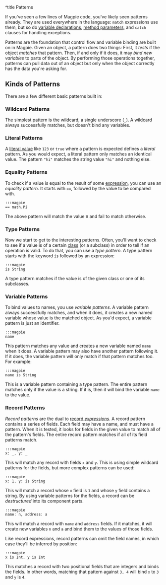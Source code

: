 ^title Patterns

If you've seen a few lines of Magpie code, you've likely seen patterns already. They are used everywhere in the language: `match` expressions use them, but so do [variable declarations](variables.html), [method parameters](multimethods.html), and `catch` clauses for handling exceptions.

Patterns are the foundation that control flow and variable binding are built on in Magpie. Given an object, a pattern does two things: First, it *tests* if the object *matches* that pattern. Then, if and only if it does, it may *bind new variables* to parts of the object. By performing those operations together, patterns can pull data out of an object but only when the object correctly has the data you're asking for.

## Kinds of Patterns

There are a few different basic patterns built in:

### Wildcard Patterns

The simplest pattern is the wildcard, a single underscore (`_`). A wildcard always successfully matches, but doesn't bind any variables.

### Literal Patterns

A [literal value](primitives.html) like `123` or `true` where a pattern is expected defines a *literal* pattern. As you would expect, a literal pattern only matches an identical value. The pattern `"hi"` matches the string value `"hi"` and nothing else.

### Equality Patterns

To check if a value is equal to the result of some [expression](expressions.html), you can use an *equality pattern*. It starts with `==`, followed by the value to be compared with.

    :::magpie
    == math.Pi

The above pattern will match the value &pi; and fail to match otherwise.

### Type Patterns

Now we start to get to the interesting patterns. Often, you'll want to check to see if a value is of a certain [class](classes.html) (or a subclass) in order to tell if an operation is valid. To do that, you can use a *type pattern*. A type pattern starts with the keyword `is` followed by an expression:

    :::magpie
    is String

A type pattern matches if the value is of the given class or one of its subclasses.

### Variable Patterns

To bind values to names, you use *variable patterns*. A variable pattern always successfully matches, and when it does, it creates a new named variable whose value is the matched object. As you'd expect, a variable pattern is just an identifier.

    :::magpie
    name

This pattern matches any value and creates a new variable named `name` when it does. A variable pattern may also have another pattern following it. If it does, the variable pattern will only match if that pattern matches too. For example:

    :::magpie
    name is String

This is a variable pattern containing a type pattern. The entire pattern matches only if the value is a string. If it is, then it will bind the variable `name` to the value.

### Record Patterns

*Record patterns* are the dual to [record *expressions*](records.html). A record pattern contains a series of fields. Each field may have a name, and must have a pattern. When it is tested, it looks for fields in the given value to match all of the pattern's fields. The entire record pattern matches if all of its field patterns match.

    :::magpie
    x: _, y: _

This will match any record with fields `x` and `y`. This is using simple wildcard patterns for the fields, but more complex patterns can be used:

    :::magpie
    x: 1, y: is String

This will match a record whose `x` field is `1` and whose `y` field contains a string. By using variable patterns for the fields, a record can be *destructured* into its component parts.

    :::magpie
    name: n, address: a

This will match a record with `name` and `address` fields. If it matches, it will create new variables `n` and `a` and bind them to the values of those fields.

Like record expressions, record patterns can omit the field names, in which case they'll be inferred by position:

    :::magpie
    x is Int, y is Int

This matches a record with two positional fields that are integers and binds the fields. In other words, matching that pattern against `3, 4` will bind `x` to `3` and `y` is `4`.
